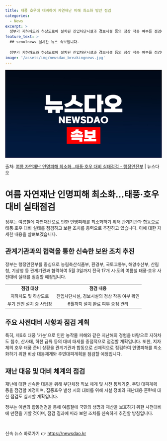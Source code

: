 ```yaml
---
title: 태풍 호우에 대비하여 자연재난 피해 최소화 방안 점검
categories:
  - News
excerpt: >
  정부가 지하차도와 하상도로에 설치된 진입차단시설과 경보시설 등의 정상 작동 여부를 점검하고, 설치 중인 사업…
feature_text: >
  ## seoulnews 실시간 뉴스 속보입니다.

  정부가 지하차도와 하상도로에 설치된 진입차단시설과 경보시설 등의 정상 작동 여부를 점검하고, 설치 중인 사업…
image: '/assets/img/newsdao_breakingnews.jpg'
---
```


![뉴스다오 속보](/assets/img/newsdao_breakingnews.jpg)

<p>출처: <a href="https://newsdao.kr/3649" rel="dofollow">여름 자연재난 인명피해 최소화…태풍·호우 대비 실태점검 - 행정안전부</a> | 뉴스다오</p>

<h1>여름 자연재난 인명피해 최소화…태풍·호우 대비 실태점검</h1>
<p data-ke-size="size16">정부는 여름철에 자연재난으로 인한 인명피해를 최소화하기 위해 관계기관과 합동으로 태풍·호우 대비 실태를 점검하고 보완 조치를 총력으로 추진하고 있습니다. 이에 대한 자세한 내용을 살펴보겠습니다.</p>

<h2 data-ke-size="size26">관계기관과의 협력을 통한 신속한 보완 조치 추진</h2>
<p data-ke-size="size16">정부는 행정안전부를 중심으로 농림축산식품부, 환경부, 국토교통부, 해양수산부, 산림청, 기상청 등 관계기관과 협력하여 5월 3일까지 전국 17개 시·도의 여름철 태풍·호우 사전대비 실태를 점검할 예정입니다.</p>
<table>
  <tr>
    <td style="text-align: center; height: 17px;"><b>점검 대상</b></td>
    <td style="text-align: center; height: 17px;"><b>점검 내용</b></td>
  </tr>
  <tr>
    <td style="text-align: center; height: 17px;">지하차도 및 하상도로</td>
    <td style="text-align: center; height: 17px;">진입차단시설, 경보시설의 정상 작동 여부 확인</td>
  </tr>
  <tr>
    <td style="text-align: center; height: 17px;">우기 전인 설치 중 사업장</td>
    <td style="text-align: center; height: 17px;">6월까지 설치 완료 여부 중점 관리</td>
  </tr>
</table>

<h2 data-ke-size="size26">주요 사전대비 사항과 점검 계획</h2>
<p data-ke-size="size16">특히, 제6호 태풍 '카눈'으로 인한 농작물 피해와 같은 지난해의 경험을 바탕으로 지하차도 침수, 산사태, 하천 급류 등의 대비 태세를 중점적으로 점검할 계획입니다. 또한, 지자체의 호우·태풍 준비 상황을 관계기관과 합동으로 선제적으로 점검하여 인명피해를 최소화하기 위한 비상 대응체계와 주민대피계획을 점검할 예정입니다.</p>

<h2 data-ke-size="size26">재난 대응 및 대비 체계의 점검</h2>
<p data-ke-size="size16">재난에 대한 신속한 대응을 위해 부단체장 직보 체계 및 사전 통제기준, 주민 대피계획 등을 점검할 예정이며, 집중호우 발생 시의 대비를 위해 시설 정비와 재난대응 훈련에 대한 점검도 실시할 계획입니다.</p>

<p data-ke-size="size16">정부는 이번의 합동점검을 통해 여름철에 국민의 생명과 재산을 보호하기 위한 사전대비에 만전을 기할 것이며, 점검 결과에 따라 보완 조치를 신속하게 추진할 방침입니다.</p>
<p data-ke-size="size16">&nbsp;</p> 

신속 뉴스 바로가기 👉 <a href="https://newsdao.kr" rel="dofollow">https://newsdao.kr</a>


